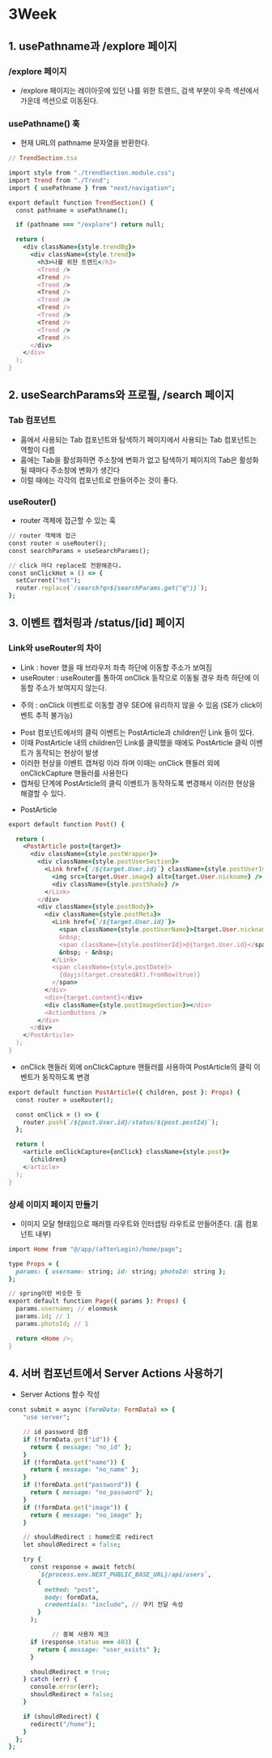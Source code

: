 # 3Week

## 1. usePathname과 /explore 페이지

### /explore 페이지

- /explore 페이지는 레이아웃에 있던 나를 위한 트렌드, 검색 부분이 우측 섹션에서 가운데 섹션으로 이동된다.

### usePathname() 훅

- 현재 URL의 pathname 문자열을 반환한다.

```ruby
// TrendSection.tsx

import style from "./trendSection.module.css";
import Trend from "./Trend";
import { usePathname } from "next/navigation";

export default function TrendSection() {
  const pathname = usePathname();

  if (pathname === "/explore") return null;

  return (
    <div className={style.trendBg}>
      <div className={style.trend}>
        <h3>나를 위한 트렌드</h3>
        <Trend />
        <Trend />
        <Trend />
        <Trend />
        <Trend />
        <Trend />
        <Trend />
        <Trend />
        <Trend />
        <Trend />
      </div>
    </div>
  );
}
```

## 2. useSearchParams와 프로필, /search 페이지

### Tab 컴포넌트

- 홈에서 사용되는 Tab 컴포넌트와 탐색하기 페이지에서 사용되는 Tab 컴포넌트는 역할이 다름 
- 홈에는 Tab을 활성화하면 주소창에 변화가 없고 탐색하기 페이지의 Tab은 활성화 될 때마다 주소창에 변화가 생긴다
- 이럴 때에는 각각의 컴포넌트로 만들어주는 것이 좋다.

### useRouter()

- router 객체에 접근할 수 있는 훅

```ruby
// router 객체에 접근
const router = useRouter();
const searchParams = useSearchParams();

// click 마다 replace로 전환해준다.
const onClickHot = () => {
  setCurrent("hot");
  router.replace(`/search?q=${searchParams.get("q")}`);
};
```
## 3. 이벤트 캡처링과 /status/[id] 페이지

### Link와 useRouter의 차이

- Link : hover 했을 때 브라우저 좌측 하단에 이동할 주소가 보여짐
- useRouter : useRouter를 통하여 onClick 동작으로 이동될 경우 좌측 하단에 이동할 주소가 보여지지 않는다.

* 주의 : onClick 이벤트로 이동할 경우 SEO에 유리하지 않을 수 있음 (SE가 click이벤트 추적 불가능)

- Post 컴포넌트에서의 클릭 이벤트는 PostArticle과 children인 Link 들이 있다.
- 이때 PostArticle 내의 children인 Link를 클릭했을 때에도 PostArticle 클릭 이벤트가 동작되는 현상이 발생
- 이러한 현상을 이벤트 캡쳐링 이라 하며 이때는 onClick 핸들러 외에 onClickCapture 핸들러를 사용한다
- 캡쳐링 단계에 PostArticle의 클릭 이벤트가 동작하도록 변경해서 이러한 현상을 해결할 수 있다.

* PostArticle

```ruby
export default function Post() {

  return (
    <PostArticle post={target}>
      <div className={style.postWrapper}>
        <div className={style.postUserSection}>
          <Link href={`/${target.User.id}`} className={style.postUserImage}>
            <img src={target.User.image} alt={target.User.nickname} />
            <div className={style.postShade} />
          </Link>
        </div>
        <div className={style.postBody}>
          <div className={style.postMeta}>
            <Link href={`/${target.User.id}`}>
              <span className={style.postUserName}>{target.User.nickname}</span>
              &nbsp;
              <span className={style.postUserId}>@{target.User.id}</span>
              &nbsp; · &nbsp;
            </Link>
            <span className={style.postDate}>
              {dayjs(target.createdAt).fromNow(true)}
            </span>
          </div>
          <div>{target.content}</div>
          <div className={style.postImageSection}></div>
          <ActionButtons />
        </div>
      </div>
    </PostArticle>
  );
}
```

* onClick 핸들러 외에 onClickCapture 핸들러를 사용하여 PostArticle의 클릭 이벤트가 동작하도록 변경

```ruby
export default function PostArticle({ children, post }: Props) {
  const router = useRouter();

  const onClick = () => {
    router.push(`/${post.User.id}/status/${post.postId}`);
  };

  return (
    <article onClickCapture={onClick} className={style.post}>
      {children}
    </article>
  );
}
```

### 상세 이미지 페이지 만들기

- 이미지 모달 형태임으로 패러렐 라우트와 인터셉팅 라우트로 만들어준다. (홈 컴포넌트 내부)

```ruby
import Home from "@/app/(afterLogin)/home/page";

type Props = {
  params: { username: string; id: string; photoId: string };
};

// spring이란 비슷한 듯
export default function Page({ params }: Props) {
  params.username; // elonmusk
  params.id; // 1
  params.photoId; // 1

  return <Home />;
}
```

## 4. 서버 컴포넌트에서 Server Actions 사용하기

- Server Actions 함수 작성

```ruby
const submit = async (formData: FormData) => {
    "use server";

    // id password 검증
    if (!formData.get("id")) {
      return { message: "no_id" };
    }
    if (!formData.get("name")) {
      return { message: "no_name" };
    }
    if (!formData.get("password")) {
      return { message: "no_password" };
    }
    if (!formData.get("image")) {
      return { message: "no_image" };
    }

    // shouldRedirect : home으로 redirect
    let shouldRedirect = false;

    try {
      const response = await fetch(
        `${process.env.NEXT_PUBLIC_BASE_URL}/api/users`,
        {
          method: "post",
          body: formData,
          credentials: "include", // 쿠키 전달 속성
        }
      );

			// 중복 사용자 체크
      if (response.status === 403) {
        return { message: "user_exists" };
      }

      shouldRedirect = true;
    } catch (err) {
      console.error(err);
      shouldRedirect = false;
    }

    if (shouldRedirect) {
      redirect("/home");
    }
  };
};
```